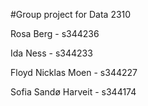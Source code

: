 #Group project for Data 2310

Rosa Berg - s344236

Ida Ness - s344233

Floyd Nicklas Moen - s344227

Sofia Sandø Harveit - s344174